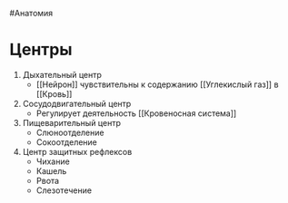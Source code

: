 #Анатомия 
# Центры
1. Дыхательный центр
	- [[Нейрон]] чувствительны к содержанию [[Углекислый газ]] в [[Кровь]]
2. Сосудодвигательный центр
	- Регулирует деятельность [[Кровеносная система]]
3. Пищеварительный центр
	- Слюноотделение
	- Сокоотделение
4. Центр защитных рефлексов
	- Чихание
	- Кашель
	- Рвота
	- Слезотечение